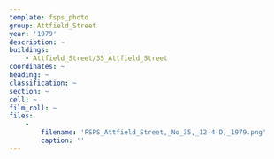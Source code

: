 ```yaml
---
template: fsps_photo
group: Attfield_Street
year: '1979'
description: ~
buildings:
    - Attfield_Street/35_Attfield_Street
coordinates: ~
heading: ~
classification: ~
section: ~
cell: ~
film_roll: ~
files:
    -
        filename: 'FSPS_Attfield_Street,_No_35,_12-4-D,_1979.png'
        caption: ''
---
```


